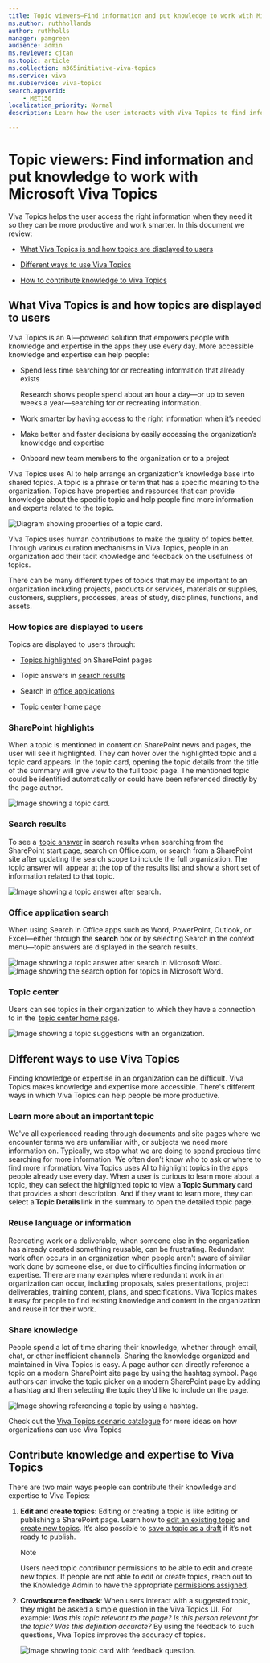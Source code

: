 ```yaml
---
title: Topic viewers—Find information and put knowledge to work with Microsoft Viva Topics
ms.author: ruthhollands
author: ruthholls
manager: pamgreen
audience: admin
ms.reviewer: cjtan
ms.topic: article
ms.collection: m365initiative-viva-topics
ms.service: viva 
ms.subservice: viva-topics 
search.appverid:
    - MET150  
localization_priority: Normal
description: Learn how the user interacts with Viva Topics to find information and build knowledge.

---
```


# Topic viewers: Find information and put knowledge to work with Microsoft Viva Topics

Viva Topics helps the user access the right information when they need it so they can be more productive and work smarter. In this document we review:  

- [What Viva Topics is and how topics are displayed to users](topic-experiences-information-endusers.md#what-viva-topics-is-and-how-topics-are-displayed-to-users)

- [Different ways to use Viva Topics](topic-experiences-information-endusers.md#different-ways-to-use-viva-topics)

- [How to contribute knowledge to Viva Topics](topic-experiences-information-endusers.md#contribute-knowledge-and-expertise-to-viva-topics)

## What Viva Topics is and how topics are displayed to users

Viva Topics is an AI—powered solution that empowers people with knowledge and expertise in the apps they use every day. More accessible knowledge and expertise can help people: 

- Spend less time searching for or recreating information that already exists 

   Research shows people spend about an hour a day—or up to seven weeks a year—searching for or recreating information.

- Work smarter by having access to the right information when it’s needed 

- Make better and faster decisions by easily accessing the organization’s knowledge and expertise  

- Onboard new team members to the organization or to a project 

Viva Topics uses AI to help arrange an organization’s knowledge base into shared topics. A topic is a phrase or term that has a specific meaning to the organization. Topics have properties and resources that can provide knowledge about the specific topic and help people find more information and experts related to the topic.  

![Diagram showing properties of a topic card.](../media/knowledge-management/properties-topic-card-enduser.png) 

Viva Topics uses human contributions to make the quality of topics better. Through various curation mechanisms in Viva Topics, people in an organization add their tacit knowledge and feedback on the usefulness of topics.    

There can be many different types of topics that may be important to an organization including projects, products or services, materials or supplies, customers, suppliers, processes, areas of study, disciplines, functions, and assets.  

### How topics are displayed to users

Topics are displayed to users through:

- [Topics highlighted](topic-experiences-overview.md#sharepoint-highlights) on SharePoint pages

- Topic answers in [search results](topic-experiences-overview.md#search-results)

- Search in [office applications](topic-experiences-overview.md#office-application-search)

- [Topic center](topic-experiences-overview.md#topic-center) home page

### SharePoint highlights

When a topic is mentioned in content on SharePoint news and pages, the user will see it highlighted. They can hover over the highlighted topic and a topic card appears. In the topic card, opening the topic details from the title of the summary will give view to the full topic page. The mentioned topic could be identified automatically or could have been referenced directly by the page author. 

![Image showing a topic card.](../media/knowledge-management/topic-card-enduser.png) 

### Search results

To see a  [topic answer](search.md#topic-answer) in search results when searching from the SharePoint start page, search on Office.com, or search from a SharePoint site after updating the search scope to include the full organization. The topic answer will appear at the top of the results list and show a short set of information related to that topic. 

![Image showing a topic answer after search.](../media/knowledge-management/topic-answer-enduser.png) 

### Office application search

When using Search in Office apps such as Word, PowerPoint, Outlook, or Excel—either through the **search** box or by selecting Search in the context menu—topic answers are displayed in the search results. 

![Image showing a topic answer after search in Microsoft Word.](../media/knowledge-management/topic-answer-1-enduser.png) 
![Image showing the search option for topics in Microsoft Word.](../media/knowledge-management/topic-answer-2-enduser.png)

### Topic center

Users can see topics in their organization to which they have a connection to in the  [topic center home page](topic-center-overview.md#home-page). 

![Image showing a topic suggestions with an organization.](../media/knowledge-management/suggested-topics-enduser.png) 

## Different ways to use Viva Topics

Finding knowledge or expertise in an organization can be difficult. Viva Topics makes knowledge and expertise more accessible. There's different ways in which Viva Topics can help people be more productive.

### Learn more about an important topic
We've all experienced reading through documents and site pages where we encounter terms we are unfamiliar with, or subjects we need more information on. Typically, we stop what we are doing to spend precious time searching for more information. We often don’t know who to ask or where to find more information. Viva Topics uses AI to highlight topics in the apps people already use every day. When a user is curious to learn more about a topic, they can select the highlighted topic to view a **Topic Summary** card that provides a short description. And if they want to learn more, they can select a **Topic Details** link in the summary to open the detailed topic page. 

### Reuse language or information

Recreating work or a deliverable, when someone else in the organization has already created something reusable, can be frustrating. Redundant work often occurs in an organization when people aren't aware of similar work done by someone else, or due to difficulties finding information or expertise. There are many examples where redundant work in an organization can occur, including proposals, sales presentations, project deliverables, training content, plans, and specifications. Viva Topics makes it easy for people to find existing knowledge and content in the organization and reuse it for their work. 

### Share knowledge

People spend a lot of time sharing their knowledge, whether through email, chat, or other inefficient channels. Sharing the knowledge organized and maintained in Viva Topics is easy. A page author can directly reference a topic on a modern SharePoint site page by using the hashtag symbol. Page authors can invoke the topic picker on a modern SharePoint page by adding a hashtag and then selecting the topic they’d like to include on the page.  

![Image showing referencing a topic by using a hashtag.](../media/knowledge-management/topics-hashtag-reference-enduser.png) 

Check out the [Viva Topics scenario catalogue](DOWNLOADABLE) for more ideas on how organizations can use Viva Topics

## Contribute knowledge and expertise to Viva Topics

There are two main ways people can contribute their knowledge and expertise to Viva Topics:

1. **Edit and create topics**: Editing or creating a topic is like editing or publishing a SharePoint page. Learn how to [edit an existing topic](edit-a-topic.md) and [create new topics](create-a-topic.md). It’s also possible to [save a topic as a draft](save-topic-as-draft.md) if it’s not ready to publish.

   > [!Note] 
   > Users need topic contributor permissions to be able to edit and create new topics. If people are not able to edit or create topics, reach out to the Knowledge Admin to have the appropriate [permissions assigned](topic-experiences-user-permissions.md).  

2. **Crowdsource feedback**: When users interact with a suggested topic, they might be asked a simple question in the Viva Topics UI. For example: *Was this topic relevant to the page? Is this person relevant for the topic? Was this definition accurate?* By using the feedback to such questions, Viva Topics improves the accuracy of topics. 

   ![Image showing topic card with feedback question.](../media/knowledge-management/topics-hashtag-reference-enduser.png) 


